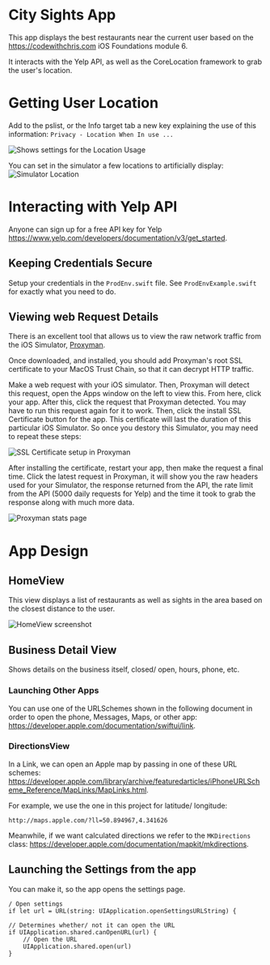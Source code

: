 # City Sights App
This app displays the best restaurants near the current user based on the https://codewithchris.com iOS
 Foundations module 6.

It interacts with the Yelp API, as well as the CoreLocation framework to grab the user's location.

# Getting User Location
Add to the pslist, or the Info target tab a new key explaining the use of this information:
`Privacy - Location When In use ...`

![Shows settings for the Location Usage](img/pslist_location.png)

You can set in the simulator a few locations to artificially display:
![Simulator Location](img/location_simulator.png)

# Interacting with Yelp API
Anyone can sign up for a free API key for Yelp https://www.yelp.com/developers/documentation/v3/get_started.

## Keeping Credentials Secure
Setup your credentials in the `ProdEnv.swift` file. See `ProdEnvExample.swift` for exactly what you need to do. 

## Viewing web Request Details
There is an excellent tool that allows us to view the raw network traffic from the iOS Simulator, [Proxyman](http://proxyman.io).

Once downloaded, and installed, you should add Proxyman's root SSL certificate to your MacOS Trust Chain, so that it can decrypt HTTP
traffic. 

Make a web request with your iOS simulator. Then, Proxyman will detect this request, open the Apps window on the left to view this. 
From here, click your app. After this, click the request that Proxyman detected. You may have to run this request again for it to work. 
Then, click the install SSL Certificate button for the app. This certificate will last the duration of this particular iOS Simulator. So once
you destory this Simulator, you may need to repeat these steps:

![SSL Certificate setup in Proxyman](img/proxy_man_ios_ssl_setup.png)

After installing the certificate, restart your app, then make the request a final time. Click the latest request in Proxyman, it will show
you the raw headers used for your Simulator, the response returned from the API, the rate limit from the API (5000 daily requests for Yelp) 
and the time it took to grab the response along with much more data.

![Proxyman stats page](img/proxy_man_stats.png)


# App Design
## HomeView
This view displays a list of restaurants as well as sights in the area based on the closest distance to the user.

![HomeView screenshot](img/home_view.png)


## Business Detail View
Shows details on the business itself, closed/ open, hours, phone, etc.

### Launching Other Apps
You can use one of the URLSchemes shown in the following document in order to open the phone, Messages,
Maps, or other app: https://developer.apple.com/documentation/swiftui/link.  

### DirectionsView
In a Link, we can open an Apple map by passing in one of these URL schemes:
 https://developer.apple.com/library/archive/featuredarticles/iPhoneURLScheme_Reference/MapLinks/MapLinks.html. 

For example, we use the one in this project for latitude/ longitude:
```
http://maps.apple.com/?ll=50.894967,4.341626
```

Meanwhile, if we want calculated directions we refer to the `MKDirections` class: 
https://developer.apple.com/documentation/mapkit/mkdirections.

## Launching the Settings from the app
You can make it, so the app opens the settings page.
```
/ Open settings
if let url = URL(string: UIApplication.openSettingsURLString) {

// Determines whether/ not it can open the URL
if UIApplication.shared.canOpenURL(url) {
    // Open the URL 
    UIApplication.shared.open(url)
}
```

